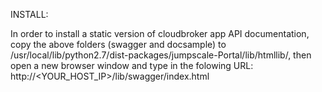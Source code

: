 INSTALL:

In order to install a static version of cloudbroker app API documentation, copy the above folders (swagger and docsample) to /usr/local/lib/python2.7/dist-packages/jumpscale-Portal/lib/htmllib/, then open a new browser window and type in the folowing URL: http://<YOUR_HOST_IP>/lib/swagger/index.html